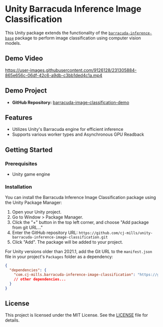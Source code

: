 # Unity Barracuda Inference Image Classification
This Unity package extends the functionality of the [`barracuda-inference-base`](https://github.com/cj-mills/unity-barracuda-inference-base) package to perform image classification using computer vision models. 

## Demo Video
https://user-images.githubusercontent.com/9126128/231305884-865e656c-06df-42c6-a9db-c3bb1ded4c1a.mp4



## Demo Project

* **GitHub Repository:** [barracuda-image-classification-demo](https://github.com/cj-mills/barracuda-image-classification-demo)



## Features

- Utilizes Unity's Barracuda engine for efficient inference
- Supports various worker types and Asynchronous GPU Readback



## Getting Started

### Prerequisites

- Unity game engine

### Installation

You can install the Barracuda Inference Image Classification package using the Unity Package Manager:

1. Open your Unity project.
2. Go to Window > Package Manager.
3. Click the "+" button in the top left corner, and choose "Add package from git URL..."
4. Enter the GitHub repository URL: `https://github.com/cj-mills/unity-barracuda-inference-image-classification.git`
5. Click "Add". The package will be added to your project.

For Unity versions older than 2021.1, add the Git URL to the `manifest.json` file in your project's `Packages` folder as a dependency:

```json
{
  "dependencies": {
    "com.cj-mills.barracuda-inference-image-classification": "https://github.com/cj-mills/unity-barracuda-inference-image-classification.git",
    // other dependencies...
  }
}
```



## License

This project is licensed under the MIT License. See the [LICENSE](Documentation~/LICENSE) file for details.
